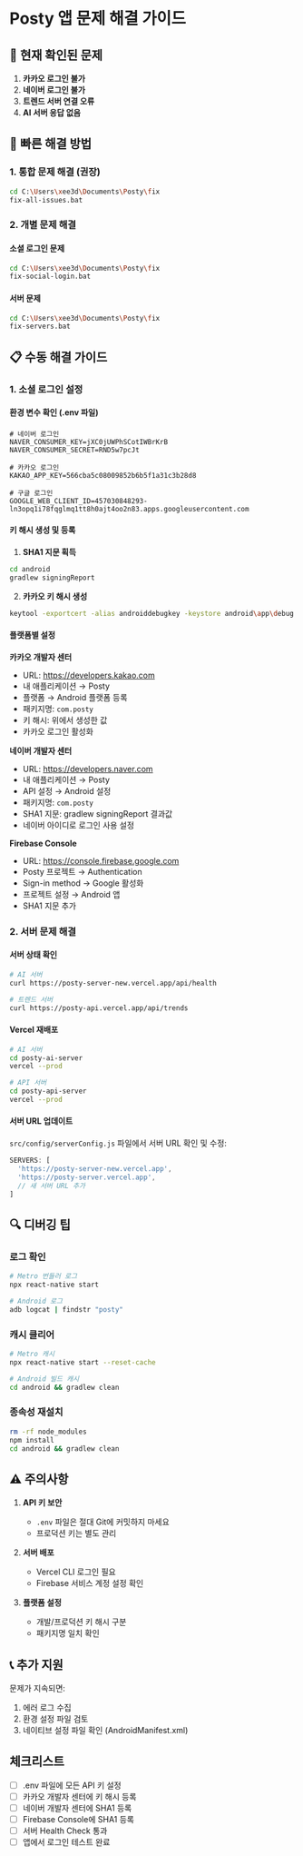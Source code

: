 # Posty 앱 문제 해결 가이드

## 🚨 현재 확인된 문제
1. **카카오 로그인 불가**
2. **네이버 로그인 불가**
3. **트렌드 서버 연결 오류**
4. **AI 서버 응답 없음**

## 🔧 빠른 해결 방법

### 1. 통합 문제 해결 (권장)
```bash
cd C:\Users\xee3d\Documents\Posty\fix
fix-all-issues.bat
```

### 2. 개별 문제 해결

#### 소셜 로그인 문제
```bash
cd C:\Users\xee3d\Documents\Posty\fix
fix-social-login.bat
```

#### 서버 문제
```bash
cd C:\Users\xee3d\Documents\Posty\fix
fix-servers.bat
```

## 📋 수동 해결 가이드

### 1. 소셜 로그인 설정

#### 환경 변수 확인 (.env 파일)
```env
# 네이버 로그인
NAVER_CONSUMER_KEY=jXC0jUWPhSCotIWBrKrB
NAVER_CONSUMER_SECRET=RND5w7pcJt

# 카카오 로그인
KAKAO_APP_KEY=566cba5c08009852b6b5f1a31c3b28d8

# 구글 로그인
GOOGLE_WEB_CLIENT_ID=457030848293-ln3opq1i78fqglmq1tt8h0ajt4oo2n83.apps.googleusercontent.com
```

#### 키 해시 생성 및 등록

1. **SHA1 지문 획득**
```bash
cd android
gradlew signingReport
```

2. **카카오 키 해시 생성**
```bash
keytool -exportcert -alias androiddebugkey -keystore android\app\debug.keystore -storepass android | openssl sha1 -binary | openssl base64
```

#### 플랫폼별 설정

**카카오 개발자 센터**
- URL: https://developers.kakao.com
- 내 애플리케이션 → Posty
- 플랫폼 → Android 플랫폼 등록
- 패키지명: `com.posty`
- 키 해시: 위에서 생성한 값
- 카카오 로그인 활성화

**네이버 개발자 센터**
- URL: https://developers.naver.com
- 내 애플리케이션 → Posty
- API 설정 → Android 설정
- 패키지명: `com.posty`
- SHA1 지문: gradlew signingReport 결과값
- 네이버 아이디로 로그인 사용 설정

**Firebase Console**
- URL: https://console.firebase.google.com
- Posty 프로젝트 → Authentication
- Sign-in method → Google 활성화
- 프로젝트 설정 → Android 앱
- SHA1 지문 추가

### 2. 서버 문제 해결

#### 서버 상태 확인
```bash
# AI 서버
curl https://posty-server-new.vercel.app/api/health

# 트렌드 서버
curl https://posty-api.vercel.app/api/trends
```

#### Vercel 재배포
```bash
# AI 서버
cd posty-ai-server
vercel --prod

# API 서버
cd posty-api-server
vercel --prod
```

#### 서버 URL 업데이트
`src/config/serverConfig.js` 파일에서 서버 URL 확인 및 수정:
```javascript
SERVERS: [
  'https://posty-server-new.vercel.app',
  'https://posty-server.vercel.app',
  // 새 서버 URL 추가
]
```

## 🔍 디버깅 팁

### 로그 확인
```bash
# Metro 번들러 로그
npx react-native start

# Android 로그
adb logcat | findstr "posty"
```

### 캐시 클리어
```bash
# Metro 캐시
npx react-native start --reset-cache

# Android 빌드 캐시
cd android && gradlew clean
```

### 종속성 재설치
```bash
rm -rf node_modules
npm install
cd android && gradlew clean
```

## ⚠️ 주의사항

1. **API 키 보안**
   - `.env` 파일은 절대 Git에 커밋하지 마세요
   - 프로덕션 키는 별도 관리

2. **서버 배포**
   - Vercel CLI 로그인 필요
   - Firebase 서비스 계정 설정 확인

3. **플랫폼 설정**
   - 개발/프로덕션 키 해시 구분
   - 패키지명 일치 확인

## 📞 추가 지원

문제가 지속되면:
1. 에러 로그 수집
2. 환경 설정 파일 검토
3. 네이티브 설정 파일 확인 (AndroidManifest.xml)

## 체크리스트

- [ ] .env 파일에 모든 API 키 설정
- [ ] 카카오 개발자 센터에 키 해시 등록
- [ ] 네이버 개발자 센터에 SHA1 등록
- [ ] Firebase Console에 SHA1 등록
- [ ] 서버 Health Check 통과
- [ ] 앱에서 로그인 테스트 완료